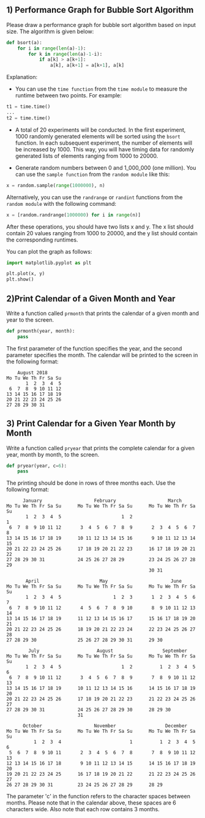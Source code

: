 ## 1) Performance Graph for Bubble Sort Algorithm

Please draw a performance graph for bubble sort algorithm based on input size. The algorithm is given below:

```python
def bsort(a):
    for i in range(len(a)-1):
        for k in range(len(a)-1-i):
            if a[k] > a[k+1]:
                a[k], a[k+1] = a[k+1], a[k]
```

Explanation:
    
* You can use the `time function` from the `time module` to measure the runtime between two points. For example:

```python
t1 = time.time()
...
t2 = time.time()
```

* A total of 20 experiments will be conducted. In the first experiment, 1000 randomly generated elements will be sorted using the `bsort` function. In each subsequent experiment, the number of elements will be increased by 1000. This way, you will have timing data for randomly generated lists of elements ranging from 1000 to 20000.

* Generate random numbers between 0 and 1_000_000 (one million). You can use the `sample function` from the `random module` like this:

```python
x = random.sample(range(1000000), n)
```

Alternatively, you can use the `randrange` or `randint` functions from the `random module` with the following command:

```python
x = [random.randrange(1000000) for i in range(n)]
```

After these operations, you should have two lists x and y. The x list should contain 20 values ranging from 1000 to 20000, and the y list should contain the corresponding runtimes.

You can plot the graph as follows:

```python
import matplotlib.pyplot as plt

plt.plot(x, y)
plt.show()
```

## 2)Print Calendar of a Given Month and Year

Write a function called `prmonth` that prints the calendar of a given month and year to the screen.

```python
def prmonth(year, month):
    pass
```

The first parameter of the function specifies the year, and the second parameter specifies the month. The calendar will be printed to the screen in the following format:

```
    August 2018
Mo Tu We Th Fr Sa Su
       1  2  3  4  5
 6  7  8  9 10 11 12
13 14 15 16 17 18 19
20 21 22 23 24 25 26
27 28 29 30 31
```

## 3) Print Calendar for a Given Year Month by Month

Write a function called `pryear` that prints the complete calendar for a given year, month by month, to the screen.

```python
def pryear(year, c=6):
    pass
```

The printing should be done in rows of three months each. Use the following format:

```
      January                   February                   March
Mo Tu We Th Fr Sa Su      Mo Tu We Th Fr Sa Su      Mo Tu We Th Fr Sa Su
       1  2  3  4  5                      1  2                         1
 6  7  8  9 10 11 12       3  4  5  6  7  8  9       2  3  4  5  6  7  8
13 14 15 16 17 18 19      10 11 12 13 14 15 16       9 10 11 12 13 14 15
20 21 22 23 24 25 26      17 18 19 20 21 22 23      16 17 18 19 20 21 22
27 28 29 30 31            24 25 26 27 28 29         23 24 25 26 27 28 29
                                                    30 31

       April                      May                       June
Mo Tu We Th Fr Sa Su      Mo Tu We Th Fr Sa Su      Mo Tu We Th Fr Sa Su
       1  2  3  4  5                   1  2  3       1  2  3  4  5  6  7
 6  7  8  9 10 11 12       4  5  6  7  8  9 10       8  9 10 11 12 13 14
13 14 15 16 17 18 19      11 12 13 14 15 16 17      15 16 17 18 19 20 21
20 21 22 23 24 25 26      18 19 20 21 22 23 24      22 23 24 25 26 27 28
27 28 29 30               25 26 27 28 29 30 31      29 30

        July                     August                  September
Mo Tu We Th Fr Sa Su      Mo Tu We Th Fr Sa Su      Mo Tu We Th Fr Sa Su
       1  2  3  4  5                      1  2          1  2  3  4  5  6
 6  7  8  9 10 11 12       3  4  5  6  7  8  9       7  8  9 10 11 12 13
13 14 15 16 17 18 19      10 11 12 13 14 15 16      14 15 16 17 18 19 20
20 21 22 23 24 25 26      17 18 19 20 21 22 23      21 22 23 24 25 26 27
27 28 29 30 31            24 25 26 27 28 29 30      28 29 30
                          31

      October                   November                  December
Mo Tu We Th Fr Sa Su      Mo Tu We Th Fr Sa Su      Mo Tu We Th Fr Sa Su
          1  2  3  4                         1          1  2  3  4  5  6
 5  6  7  8  9 10 11       2  3  4  5  6  7  8       7  8  9 10 11 12 13
12 13 14 15 16 17 18       9 10 11 12 13 14 15      14 15 16 17 18 19 20
19 20 21 22 23 24 25      16 17 18 19 20 21 22      21 22 23 24 25 26 27
26 27 28 29 30 31         23 24 25 26 27 28 29      28 29
```

The parameter 'c' in the function refers to the character spaces between months. Please note that in the calendar above, these spaces are 6 characters wide. Also note that each row contains 3 months.
